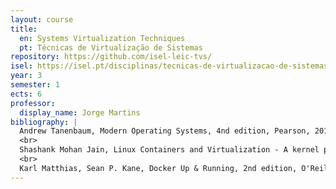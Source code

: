 ```yaml
---
layout: course
title:
  en: Systems Virtualization Techniques
  pt: Técnicas de Virtualização de Sistemas
repository: https://github.com/isel-leic-tvs/ 
isel: https://isel.pt/disciplinas/tecnicas-de-virtualizacao-de-sistemas-leic-pn
year: 3
semester: 1
ects: 6
professor:
  display_name: Jorge Martins
bibliography: |
  Andrew Tanenbaum, Modern Operating Systems, 4nd edition, Pearson, 2014. ISBN: 978-0133591620
  <br>
  Shashank Mohan Jain, Linux Containers and Virtualization - A kernel perspective, 2018. ISBN: 978-1080299423
  <br>
  Karl Matthias, Sean P. Kane, Docker Up & Running, 2nd edition, O'Reilly Media, 2018. ISBN: 9781492036722 (consulta)
---
```

